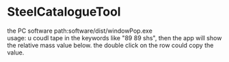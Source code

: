 # SteelCatalogueTool
the PC software path:software/dist/windowPop.exe <br>
usage: u coudl tape in the keywords like "89 89 shs", then the app will show the relative mass value below.
the double click on the row could copy the value.
